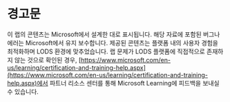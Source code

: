 # 경고문

이 랩의 콘텐츠는 Microsoft에서 설계한 대로 표시됩니다. 해당 자료에 포함된 버그나 에러는 Microsoft에서 유지 보수합니다. 제공된 콘텐츠는 플랫폼 내의 사용자 경험을 최적화하며 LODS 환경에 맞추었습니다. 랩 문제가 LODS 플랫폼에 직접적으로 존재하지 않는 것으로 확인된 경우, [https://www.microsoft.com/en-us/learning/certification-and-training-help.aspx](https://www.microsoft.com/en-us/learning/certification-and-training-help.aspx)에서 파트너 리소스 센터를 통해 Microsoft Learning에 피드백을 보내실 수 있습니다.
